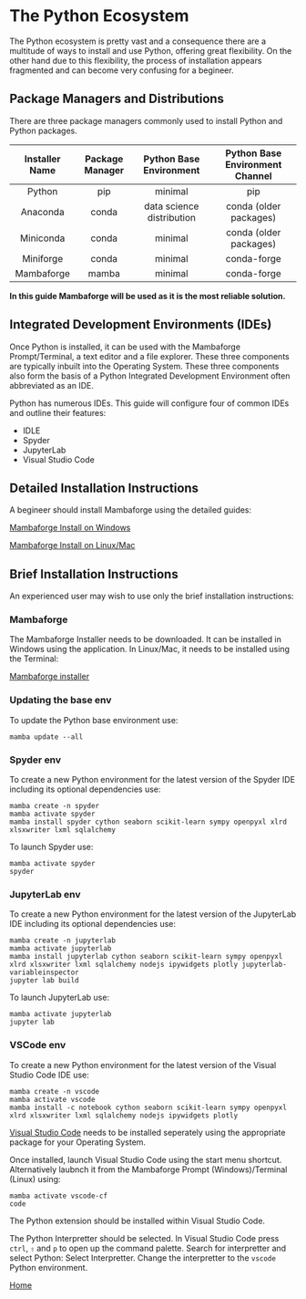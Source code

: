# The Python Ecosystem

The Python ecosystem is pretty vast and a consequence there are a multitude of ways to install and use Python, offering great flexibility. On the other hand due to this flexibility, the process of installation appears fragmented and can become very confusing for a begineer. 

## Package Managers and Distributions

There are three package managers commonly used to install Python and Python packages. 

|Installer Name|Package Manager|Python Base Environment|Python Base Environment Channel|
|:-:|:-:|:-:|:-:|
|Python|pip|minimal|pip|
|Anaconda|conda|data science distribution|conda (older packages)|
|Miniconda|conda|minimal|conda (older packages)|
|Miniforge|conda|minimal|conda-forge|
|Mambaforge|mamba|minimal|conda-forge|

**In this guide Mambaforge will be used as it is the most reliable solution.**

## Integrated Development Environments (IDEs)

Once Python is installed, it can be used with the Mambaforge Prompt/Terminal, a text editor and a file explorer. These three components are typically inbuilt into the Operating System. These three components also form the basis of a Python Integrated Development Environment often abbreviated as an IDE.

Python has numerous IDEs. This guide will configure four of common IDEs and outline their features:

* IDLE
* Spyder
* JupyterLab
* Visual Studio Code

## Detailed Installation Instructions

A begineer should install Mambaforge using the detailed guides:

[Mambaforge Install on Windows](./001_windows_install/)

[Mambaforge Install on Linux/Mac](./002_ubuntu_install/)

## Brief Installation Instructions

An experienced user may wish to use only the brief installation instructions:

### Mambaforge

The Mambaforge Installer needs to be downloaded. It can be installed in Windows using the application. In Linux/Mac, it needs to be installed using the Terminal:

[Mambaforge installer](https://github.com/conda-forge/miniforge#mambaforge) 

### Updating the base env

To update the Python base environment use:

```
mamba update --all
```

### Spyder env

To create a new Python environment for the latest version of the Spyder IDE including its optional dependencies use:

```
mamba create -n spyder
mamba activate spyder
mamba install spyder cython seaborn scikit-learn sympy openpyxl xlrd xlsxwriter lxml sqlalchemy
```

To launch Spyder use:

```
mamba activate spyder
spyder
```

### JupyterLab env

To create a new Python environment for the latest version of the JupyterLab IDE including its optional dependencies use:

```
mamba create -n jupyterlab
mamba activate jupyterlab
mamba install jupyterlab cython seaborn scikit-learn sympy openpyxl xlrd xlsxwriter lxml sqlalchemy nodejs ipywidgets plotly jupyterlab-variableinspector
jupyter lab build
```

To launch JupyterLab use:

```
mamba activate jupyterlab
jupyter lab
```

### VSCode env

To create a new Python environment for the latest version of the Visual Studio Code IDE use:

```
mamba create -n vscode
mamba activate vscode
mamba install -c notebook cython seaborn scikit-learn sympy openpyxl xlrd xlsxwriter lxml sqlalchemy nodejs ipywidgets plotly
```

[Visual Studio Code](https://code.visualstudio.com/#alt-downloads) needs to be installed seperately using the appropriate package for your Operating System.

Once installed, launch Visual Studio Code using the start menu shortcut. Alternatively laubnch it from the Mambaforge Prompt (Windows)/Terminal (Linux) using:

```
mamba activate vscode-cf
code
```

The Python extension should be installed within Visual Studio Code. 

The Python Interpretter should be selected. In Visual Studio Code press ```ctrl```, ```⇧``` and ```p``` to open up the command palette. Search for interpretter and select Python: Select Interpretter. Change the interpretter to the ```vscode``` Python environment.

[Home](../../../)
